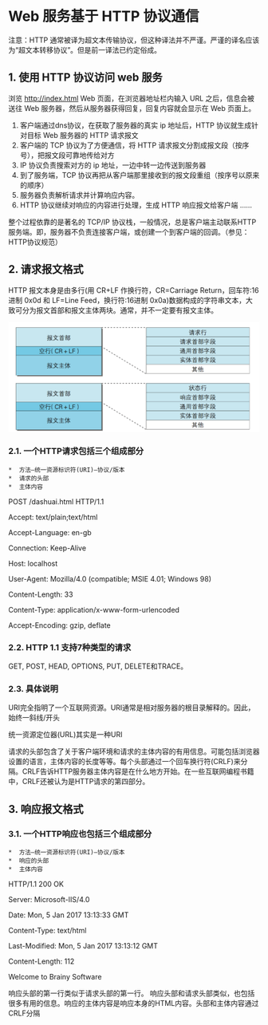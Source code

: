 # Web 服务基于 HTTP 协议通信
注意：HTTP 通常被译为超文本传输协议，但这种译法并不严谨。严谨的译名应该 为“超文本转移协议”。但是前一译法已约定俗成。

## 1. 使用 HTTP 协议访问 web 服务
浏览 http://index.html Web 页面，在浏览器地址栏内输入 URL 之后，信息会被送往 Web 服务器，然后从服务器获得回复，回复内容就会显示在 Web 页面上。
1. 客户端通过dns协议，在获取了服务器的真实 ip 地址后，HTTP 协议就生成针对目标 Web 服务器的 HTTP 请求报文
2. 客户端的 TCP 协议为了方便通信，将 HTTP 请求报文分割成报文段（按序号），把报文段可靠地传给对方
3. IP 协议负责搜索对方的 ip 地址，一边中转一边传送到服务器
4. 到了服务端，TCP 协议再把从客户端那里接收到的报文段重组（按序号以原来的顺序）
5. 服务器负责解析请求并计算响应内容。
6. HTTP 协议继续对响应的内容进行处理，生成 HTTP 响应报文给客户端
……

整个过程依靠的是著名的 TCP/IP 协议栈，一般情况，总是客户端主动联系HTTP服务端。即，服务器不负责连接客户端，或创建一个到客户端的回调。（参见：HTTP协议规范）

## 2. 请求报文格式
HTTP 报文本身是由多行(用 CR+LF 作换行符，CR=Carriage Return，回车符:16进制 0x0d 和 LF=Line Feed，换行符:16进制 0x0a)数据构成的字符串文本，大致可分为报文首部和报文主体两块。通常，并不一定要有报文主体。

![](https://github.com/dashuai888/Tomcat_Study/blob/master/src/main/resources/image/study/http_req_resp_structure.png)

### 2.1. 一个HTTP请求包括三个组成部分
    *  方法—统一资源标识符(URI)—协议/版本
    *  请求的头部
    *  主体内容

POST /dashuai.html HTTP/1.1

Accept: text/plain;text/html

Accept-Language: en-gb

Connection: Keep-Alive

Host: localhost

User-Agent: Mozilla/4.0 (compatible; MSIE 4.01; Windows 98)

Content-Length: 33

Content-Type: application/x-www-form-urlencoded

Accept-Encoding: gzip, deflate

### 2.2. HTTP 1.1 支持7种类型的请求

GET, POST, HEAD, OPTIONS, PUT, DELETE和TRACE。

### 2.3. 具体说明
URI完全指明了一个互联网资源。URI通常是相对服务器的根目录解释的。因此，始终一斜线/开头

统一资源定位器(URL)其实是一种URI

请求的头部包含了关于客户端环境和请求的主体内容的有用信息。可能包括浏览器设置的语言，主体内容的长度等等。每个头部通过一个回车换行符(CRLF)来分隔。CRLF告诉HTTP服务器主体内容是在什么地方开始。在一些互联网编程书籍中，CRLF还被认为是HTTP请求的第四部分。

## 3. 响应报文格式
### 3.1. 一个HTTP响应也包括三个组成部分
    *  方法—统一资源标识符(URI)—协议/版本
    *  响应的头部
    *  主体内容

HTTP/1.1 200 OK

Server: Microsoft-IIS/4.0

Date: Mon, 5 Jan 2017 13:13:33 GMT

Content-Type: text/html

Last-Modified: Mon, 5 Jan 2017 13:13:12 GMT

Content-Length: 112

<html>

<head> <title>HTTP Response Example</title> </head>

<body> Welcome to Brainy Software </body>

</html>

响应头部的第一行类似于请求头部的第一行。 响应头部和请求头部类似，也包括很多有用的信息。响应的主体内容是响应本身的HTML内容。头部和主体内容通过CRLF分隔
